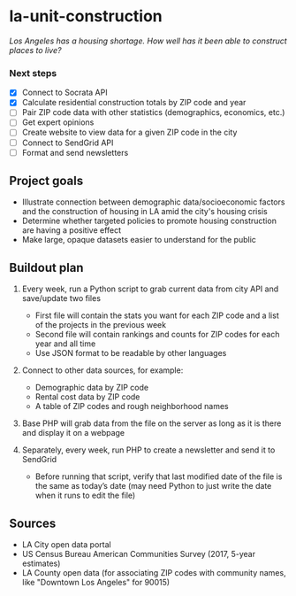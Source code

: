 # la-unit-construction

*Los Angeles has a housing shortage. How well has it been able to construct places to live?*

### Next steps
- [x] Connect to Socrata API
- [x] Calculate residential construction totals by ZIP code and year
- [ ] Pair ZIP code data with other statistics (demographics, economics, etc.)
- [ ] Get expert opinions
- [ ] Create website to view data for a given ZIP code in the city
- [ ] Connect to SendGrid API
- [ ] Format and send newsletters

## Project goals
  * Illustrate connection between demographic data/socioeconomic factors and the construction of housing in LA amid the city's housing crisis
  * Determine whether targeted policies to promote housing construction are having a positive effect
  * Make large, opaque datasets easier to understand for the public

## Buildout plan
1. Every week, run a Python script to grab current data from city API and save/update two files
	* First file will contain the stats you want for each ZIP code and a list of the projects in the previous week
	* Second file will contain rankings and counts for ZIP codes for each year and all time
	* Use JSON format to be readable by other languages

2. Connect to other data sources, for example:
	* Demographic data by ZIP code
	* Rental cost data by ZIP code
	* A table of ZIP codes and rough neighborhood names

3. Base PHP will grab data from the file on the server as long as it is there and display it on a webpage

4. Separately, every week, run PHP to create a newsletter and send it to SendGrid
	* Before running that script, verify that last modified date of the file is the same as today’s date (may need Python to just write the date when it runs to edit the file)

## Sources
  * LA City open data portal
  * US Census Bureau American Communities Survey (2017, 5-year estimates)
  * LA County open data (for associating ZIP codes with community names, like "Downtown Los Angeles" for 90015)
